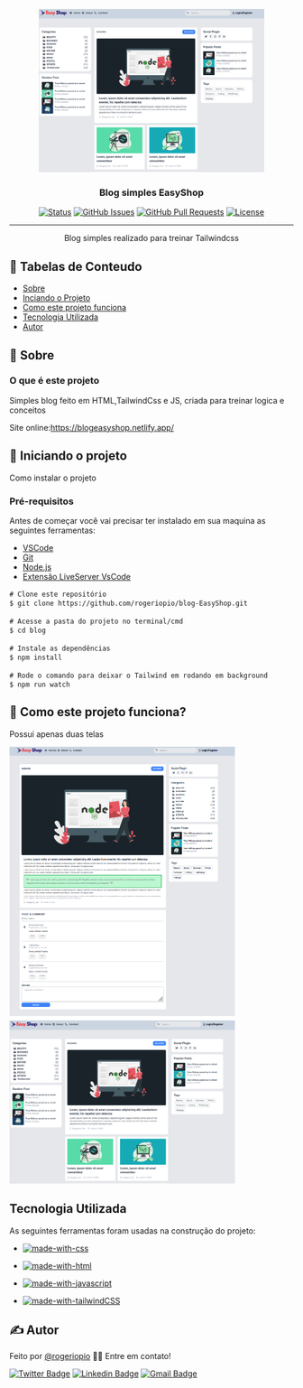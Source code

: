 <p align="center">
  <a href="" rel="noopener">
  <img width="400px" height="289px"  src="./images/blogEasyShop.png" alt="Projeto logo"></a>
</p>

<h3 align="center">Blog simples EasyShop</h3>

<div  align="center" >

[![Status](https://img.shields.io/badge/status-active-success.svg)]() [![GitHub Issues](https://img.shields.io/github/issues/rogeriopio/blog-EasyShop)](https://github.com/rogeriopio/blog-EasyShop/issues) [![GitHub Pull Requests](https://img.shields.io/github/issues-pr/rogeriopio/sorteador-numerico)](https://github.com/rogeriopio/blog-EasyShop/pulls) [![License](https://img.shields.io/badge/license-MIT-blue.svg)](/LICENSE)

</div>

---

<p align="center"> Blog simples realizado para treinar Tailwindcss
    <br> 
</p>

## 📝 Tabelas de Conteudo

-   [Sobre](#sobre)
-   [Inciando o Projeto](#iniciando-o-projeto)
-   [ Como este projeto funciona](#como-este-projeto-funciona)
-   [Tecnologia Utilizada](#tecnologia-utilizada)
-   [Autor](#Autor)

## 🧐 Sobre

### O que é este projeto

<p>Simples blog feito em HTML,TailwindCss e JS, criada para treinar logica e conceitos</p>

Site online:https://blogeasyshop.netlify.app/

## 🏁 Iniciando o projeto

Como instalar o projeto

### Pré-requisitos

Antes de começar você vai precisar ter instalado em sua maquina as seguintes ferramentas:

-   [VSCode](https://code.visualstudio.com/)
-   [Git](https://git-scm.com)
-   [Node.js](https://nodejs.org/en/)
-   [Extensão LiveServer VsCode](https://marketplace.visualstudio.com/items?itemName=ritwickdey.LiveServer)

```
# Clone este repositório
$ git clone https://github.com/rogeriopio/blog-EasyShop.git

# Acesse a pasta do projeto no terminal/cmd
$ cd blog

# Instale as dependências
$ npm install

# Rode o comando para deixar o Tailwind em rodando em background
$ npm run watch
```

## 🔧 Como este projeto funciona?

<p>Possui apenas duas telas </p>

<img width="400px" height="482px"  src="./images/view.png" alt="Sorteador de números"></a>
<img width="400px" height="289px"  src="./images/blogEasyShop.png" alt="Projeto logo"></a>

## Tecnologia Utilizada

As seguintes ferramentas foram usadas na construção do projeto:

-   [![made-with-css](https://img.shields.io/badge/Made%20with-css-1f425f.svg)](https://developer.mozilla.org/pt-BR/docs/Web/CSS)
-   [![made-with-html](https://img.shields.io/badge/Made%20with-html-1f425f.svg)](https://developer.mozilla.org/pt-BR/docs/Web/HTML)

-   [![made-with-javascript](https://img.shields.io/badge/Made%20with-JavaScript-1f425f.svg)](https://developer.mozilla.org/pt-BR/docs/Web/JavaScript)
-   [![made-with-tailwindCSS](https://img.shields.io/badge/Made_with-TailwindCSS-2c4c65)](https://tailwindcss.com/)

## ✍️ Autor

Feito por [@rogeriopio](https://github.com/rogeriopio/) 👋🏽 Entre em contato!

[![Twitter Badge](https://img.shields.io/badge/-@rogerioxpio-1ca0f1?style=flat-square&labelColor=1ca0f1&logo=twitter&logoColor=white&link=https://twitter.com/rogerioxpio)](https://twitter.com/rogerioxpio) [![Linkedin Badge](https://img.shields.io/badge/-Rogerio-blue?style=flat-square&logo=Linkedin&logoColor=white&link=https://www.linkedin.com/in/rogerioxpio/)](https://www.linkedin.com/in/rogerioxpio/)
[![Gmail Badge](https://img.shields.io/badge/-rogerioxpio@gmail.com-c14438?style=flat-square&logo=Gmail&logoColor=white&link=mailto:rogerioxpio@gmail.com)](mailto:rogerioxpio@gmail.com)
